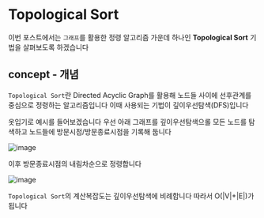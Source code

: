 # Topological Sort

이번 포스트에서는 `그래프`를 활용한 정령 알고리즘 가운데 하나인 **Topological Sort** 기법을 살펴보도록 하겠습니다 

## concept - 개념

`Topological Sort`란 Directed Acyclic Graph를 활용해 노드들 사이에 선후관계를 중심으로 정령하는 알고리즘입니다 이때 사용되는 기법이 깊이우선탐색(DFS)입니다 

옷입기로 예시를 들어보겠습니다 우선 아래 그래프를 깊이우선탐색으롤 모든 노드를 탐색하고 노드들에 방문시점/방문종료시점을 기록해 둡니다 

![image](https://user-images.githubusercontent.com/80239748/156882721-7f31dcf4-d8cf-462c-a454-dda0e3d5865d.png)

이후 방문종료시점의 내림차순으로 정령합니다 

![image](https://user-images.githubusercontent.com/80239748/156882738-257ac76b-e871-42af-a0d6-c796f087ae5d.png)

`Topological Sort`의 계산복잡도는 깊이우선탐색에 비례합니다 따라서 O(|V|+|E|)가 됩니다 